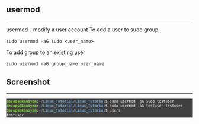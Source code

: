 ## usermod
***********

usermod - modify a user account
To add a user to sudo group

```
sudo usermod -aG sudo <user_name>
```
To add group to an existing user

```
sudo usermod -aG group_name user_name
```
## Screenshot
***************
![main](screenshots/usermod.jpg)

